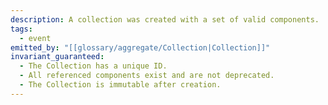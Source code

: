 ```yaml
---
description: A collection was created with a set of valid components.
tags:
  - event
emitted_by: "[[glossary/aggregate/Collection|Collection]]"
invariant_guaranteed:
  - The Collection has a unique ID.
  - All referenced components exist and are not deprecated.
  - The Collection is immutable after creation.
---
```

